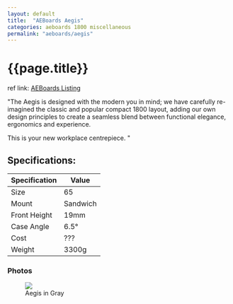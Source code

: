 ```yaml
---
layout: default
title:  "AEBoards Aegis"
categories: aeboards 1800 miscellaneous
permalink: "aeboards/aegis"
---
```

# {{page.title}}

ref link: [AEBoards Listing](https://www.aeboards.com/aegis)

"The Aegis is designed with the modern you in mind; we have carefully re-imagined the classic and popular compact 1800 layout, adding our own design principles to create a seamless blend between functional elegance, ergonomics and experience.

This is your new workplace centrepiece.
"

## Specifications:

| Specification | Value |
|---|---|
| Size | 65 |
| Mount | Sandwich |
| Front Height | 19mm |
| Case Angle | 6.5° |
| Cost | ??? |
| Weight | 3300g |

### Photos
<figure>
  <img src="{{ 'assets/images/aeboards/aegis/aegis-gray.png' | relative_url }}">
  <figcaption>Aegis in Gray</figcaption>
</figure>
